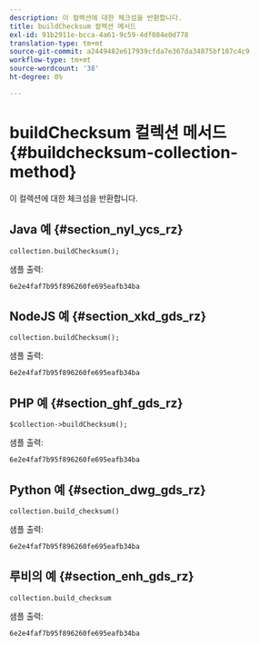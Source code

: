 ```yaml
---
description: 이 컬렉션에 대한 체크섬을 반환합니다.
title: buildChecksum 컬렉션 메서드
exl-id: 91b2911e-bcca-4a61-9c59-4df084e0d778
translation-type: tm+mt
source-git-commit: a2449482e617939cfda7e367da34875bf187c4c9
workflow-type: tm+mt
source-wordcount: '38'
ht-degree: 0%

---
```


# buildChecksum 컬렉션 메서드{#buildchecksum-collection-method}

이 컬렉션에 대한 체크섬을 반환합니다.

## Java 예 {#section_nyl_ycs_rz}

```
collection.buildChecksum(); 
```

샘플 출력:

```
6e2e4faf7b95f896260fe695eafb34ba 
```

## NodeJS 예 {#section_xkd_gds_rz}

```
collection.buildChecksum(); 
```

샘플 출력:

```
6e2e4faf7b95f896260fe695eafb34ba 
```

## PHP 예 {#section_ghf_gds_rz}

```
$collection->buildChecksum(); 
```

샘플 출력:

```
6e2e4faf7b95f896260fe695eafb34ba 
```

## Python 예 {#section_dwg_gds_rz}

```
collection.build_checksum() 
```

샘플 출력:

```
6e2e4faf7b95f896260fe695eafb34ba 
```

## 루비의 예 {#section_enh_gds_rz}

```
collection.build_checksum
```

샘플 출력:

```
6e2e4faf7b95f896260fe695eafb34ba 
```
